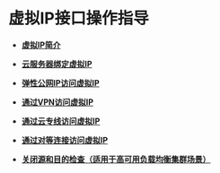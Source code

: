 # 虚拟IP接口操作指导<a name="vpc_vip_0000"></a>

-   **[虚拟IP简介](虚拟IP简介.md)**  

-   **[云服务器绑定虚拟IP](云服务器绑定虚拟IP.md)**  

-   **[弹性公网IP访问虚拟IP](弹性公网IP访问虚拟IP.md)**  

-   **[通过VPN访问虚拟IP](通过VPN访问虚拟IP.md)**  

-   **[通过云专线访问虚拟IP](通过云专线访问虚拟IP.md)**  

-   **[通过对等连接访问虚拟IP](通过对等连接访问虚拟IP.md)**  

-   **[关闭源和目的检查（适用于高可用负载均衡集群场景）](关闭源和目的检查（适用于高可用负载均衡集群场景）.md)**  


